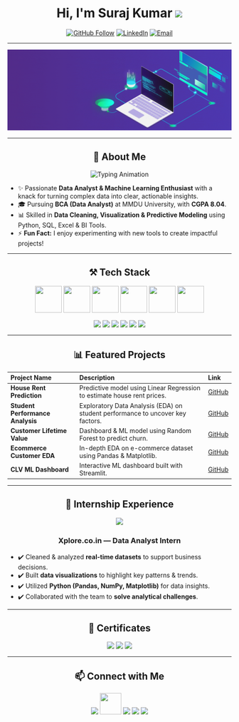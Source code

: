 <h1 align="center">Hi, I'm Suraj Kumar <img src="https://media.giphy.com/media/hvRJCLFzcasrR4ia7z/giphy.gif" width="40"></h1>

<p align="center">
  <a href="https://github.com/surajpathak23"><img src="https://img.shields.io/github/followers/surajpathak23?label=GitHub&style=social" alt="GitHub Follow"></a>
  <a href="https://www.linkedin.com/in/suraj-kumar-2307skp/"><img src="https://img.shields.io/badge/LinkedIn-2.1k-blue?style=social&logo=linkedin&logoColor=white" alt="LinkedIn"></a>
  <a href="mailto:surajpathakdes@gmail.com"><img src="https://img.shields.io/badge/Email-D14836?style=flat-square&logo=gmail&logoColor=white" alt="Email"></a>
</p>

---
<p align="center">
  <img src="https://raw.githubusercontent.com/KShukhrat/KShukhrat/main/assets/header_gif.gif" width="800" alt="MasterHead" />
</p>


---

<h2 align="center">💫 About Me</h2>

<div align="center">
  <img src="https://readme-typing-svg.herokuapp.com?font=Fira+Code&weight=600&size=24&pause=1000&color=36BCF7&center=true&vCenter=true&random=false&width=700&lines=Data+Analyst+%7C+ML+Enthusiast;Transforming+Data+into+Actionable+Insights;Python+%7C+SQL+%7C+Power+BI+%7C+Excel;Always+Learning+New+Tech+%F0%9F%9A%80" alt="Typing Animation" />
</div>

* ✨ Passionate **Data Analyst & Machine Learning Enthusiast** with a knack for turning complex data into clear, actionable insights.
* 🎓 Pursuing **BCA (Data Analyst)** at MMDU University, with **CGPA 8.04**.
* 📊 Skilled in **Data Cleaning, Visualization & Predictive Modeling** using Python, SQL, Excel & BI Tools.
* ⚡ **Fun Fact:** I enjoy experimenting with new tools to create impactful projects!

---

<h2 align="center">⚒️ Tech Stack</h2>

<p align="center">
  <!-- Main Tools -->
  <a href="https://www.python.org/"><img src="https://skillicons.dev/icons?i=python" width="60" height="60" /></a>
  <a href="https://isocpp.org/"><img src="https://skillicons.dev/icons?i=cpp" width="60" height="60" /></a>
  <a href="https://www.mysql.com/"><img src="https://skillicons.dev/icons?i=mysql" width="60" height="60" /></a>
  <a href="https://git-scm.com/"><img src="https://skillicons.dev/icons?i=git" width="60" height="60" /></a>
  <a href="https://github.com/"><img src="https://skillicons.dev/icons?i=github" width="60" height="60" /></a>
  <a href="https://code.visualstudio.com/"><img src="https://skillicons.dev/icons?i=vscode" width="60" height="60" /></a>
</p>

<p align="center">
  <!-- Libraries -->
  <img src="https://img.shields.io/badge/Pandas-150458?style=for-the-badge&logo=pandas&logoColor=white">
  <img src="https://img.shields.io/badge/Numpy-013243?style=for-the-badge&logo=numpy&logoColor=white">
  <img src="https://img.shields.io/badge/Matplotlib-F8766D?style=for-the-badge&logo=matplotlib&logoColor=white">
  <img src="https://img.shields.io/badge/Scikit--learn-0F4C81?style=for-the-badge&logo=scikit-learn&logoColor=white">
  <img src="https://img.shields.io/badge/Excel-217346?style=for-the-badge&logo=microsoft-excel&logoColor=white">
  <img src="https://img.shields.io/badge/PowerBI-F2C811?style=for-the-badge&logo=microsoft-power-bi&logoColor=black">
</p>

---

<h2 align="center">📊 Featured Projects</h2>

| Project Name                     | Description                                                                    | Link                                                                    |
| :------------------------------- | :----------------------------------------------------------------------------- | :---------------------------------------------------------------------- |
| **House Rent Prediction**        | Predictive model using Linear Regression to estimate house rent prices.        | [GitHub](https://github.com/surajpathak23/House-Rent-Prediction)        |
| **Student Performance Analysis** | Exploratory Data Analysis (EDA) on student performance to uncover key factors. | [GitHub](https://github.com/surajpathak23/Student-Performance-Analysis) |
| **Customer Lifetime Value**      | Dashboard & ML model using Random Forest to predict churn.                     | [GitHub](https://github.com/surajpathak23/Customer-Churn-Prediction)    |
| **Ecommerce Customer EDA**       | In-depth EDA on e-commerce dataset using Pandas & Matplotlib.                  | [GitHub](https://github.com/surajpathak23/Ecommerce-Customer-EDA)       |
| **CLV ML Dashboard**             | Interactive ML dashboard built with Streamlit.                                 | [GitHub](https://github.com/surajpathak23/CLV-ML-Dashboard)             |

---

<h2 align="center">🎯 Internship Experience</h2>

<div align="center">
  <a href="https://www.xplore.co.in/"><img src="https://user-images.githubusercontent.com/74038190/190445766-3d71927c-3676-43b9-a938-4e892c57c48f.gif" width="60" /></a>
  <h3>Xplore.co.in — Data Analyst Intern</h3>
</div>

* ✔️ Cleaned & analyzed **real-time datasets** to support business decisions.
* ✔️ Built **data visualizations** to highlight key patterns & trends.
* ✔️ Utilized **Python (Pandas, NumPy, Matplotlib)** for data insights.
* ✔️ Collaborated with the team to **solve analytical challenges**.

---

<h2 align="center">📜 Certificates</h2>

<p align="center">
  <a href="https://certificates.simplicdn.net/share/8638034_40693461752731650613.pdf"><img src="https://img.shields.io/badge/Power%20BI%20-%20Analyzing%20and%20Visualizing%20Data-blue?style=for-the-badge&logo=powerbi" /></a>  
  <a href="https://certificates.simplicdn.net/share/8629532_40693461752580749157.pdf"><img src="https://img.shields.io/badge/Excel%20-%20Microsoft%20Office%20Specialist-green?style=for-the-badge&logo=microsoft-excel" /></a>  
  <a href="https://forage-uploads-prod.s3.amazonaws.com/completion-certificates/9PBTqmSxAf6zZTseP/io9DzWKe3PTsiS6GG_9PBTqmSxAf6zZTseP_jqTc5jgD2qyWn5MQ6_1750227472641_completion_certificate.pdf"><img src="https://img.shields.io/badge/Deloitte%20-%20Data%20Analytics%20Simulation-purple?style=for-the-badge&logo=deloitte" /></a>  
</p>

---

<h2 align="center">📫 Connect with Me</h2>

<p align="center">
  <a href="https://www.linkedin.com/in/suraj-kumar-2307skp/"><img src="https://img.icons8.com/color/48/000000/linkedin.png"/></a>
  <a href="https://github.com/surajpathak23"><img src="https://img.icons8.com/ios11/512/EBEBEB/github.png" width="48" height="48" /></a>
  <a href="mailto:surajpathakdes@gmail.com"><img src="https://img.icons8.com/fluency/48/000000/email.png"/></a>
  <a href="https://x.com/suraj_pathak23"><img src="https://img.icons8.com/color/48/000000/twitter.png"/></a>
  <a href="https://wa.me/919142496994"><img src="https://img.icons8.com/color/48/000000/whatsapp.png"/></a>
</p>
